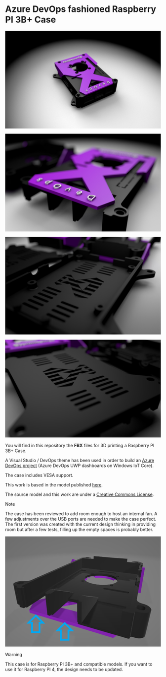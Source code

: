 # Azure DevOps fashioned Raspberry PI 3B+ Case


![Raspberry PI 3B+ Azure DevOps case](images/case.jpg)


![Raspberry PI 3B+ Azure DevOps case-top](images/top1.jpg)


![Raspberry PI 3B+ Azure DevOps case-bottom1](images/bottom1.jpg)


![Raspberry PI 3B+ Azure DevOps case-bottom2](images/bottom2.jpg)


You will find in this repository the **FBX** files for 3D printing a Raspberry PI 3B+ Case.

A Visual Studio / DevOps theme has been used in order to build an [Azure DevOps project](https://jmidotnetfr.wordpress.com/2018/02/18/vsts-global-dashboard-3-features/) (Azure DevOps UWP dashboards on Windows IoT Core).

The case includes VESA support.


This work is based in the model published [here](https://www.thingiverse.com/thing:922740).

The source model and this work are under a [Creative Commons License](License.md).


> [!NOTE]
>
> The case has been reviewed to add room enough to host an internal fan.
> A few adjustments over the USB ports are needed to make the case perfect.
> The first version was created with the current design thinking in providing room but after a few tests, filling up the empty spaces is probably better.



![Fixes](images/RPICaseFixes.png)



> [!WARNING]
>
> This case is for Raspberry PI 3B+ and compatible models.
> If you want to use it for Raspberry PI 4, the design needs to be updated.


